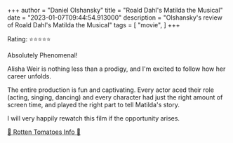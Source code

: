 +++
author = "Daniel Olshansky"
title = "Roald Dahl's Matilda the Musical"
date = "2023-01-07T09:44:54.913000"
description = "Olshansky's review of Roald Dahl's Matilda the Musical"
tags = [
    "movie",
]
+++

Rating: ⭐⭐⭐⭐⭐

Absolutely Phenomenal!

Alisha Weir is nothing less than a prodigy, and I'm excited to follow how her career unfolds.

The entire production is fun and captivating. Every actor aced their role (acting, singing, dancing) and every character had just the right amount of screen time, and played the right part to tell Matilda's story. 

I will very happily rewatch this film if the opportunity arises.

[🍅 Rotten Tomatoes Info 🍅](https://www.rottentomatoes.com//m/roald_dahls_matilda_the_musical)